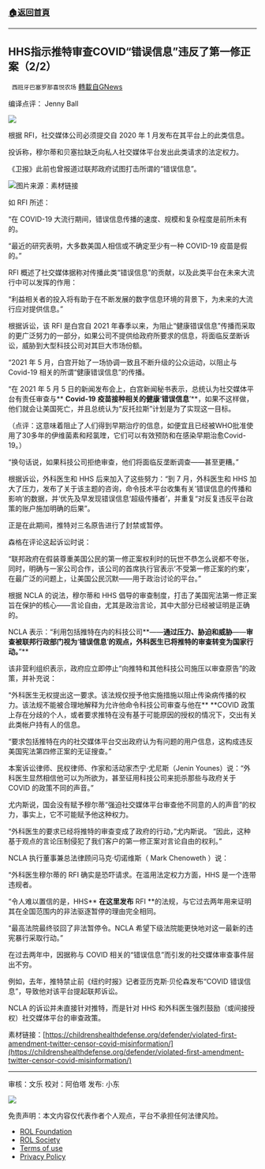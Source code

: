 ###  [:house:返回首頁](https://github.com/ourhimalayas/txt)
---


## HHS指示推特审查COVID“错误信息”违反了第一修正案（2/2）
` 西班牙巴塞罗那喜悦农场` [轉載自GNews](https://gnews.org/zh-hans/2259619/)

编译点评： Jenny Ball

![](https://assets.gnews.org/wp-content/uploads/2022/03/xin_png.001-2-23-edited.jpg)

根据 RFI，社交媒体公司必须提交自 2020 年 1 月发布在其平台上的此类信息。

投诉称，穆尔蒂和贝塞拉缺乏向私人社交媒体平台发出此类请求的法定权力。

《卫报》此前也曾报道过联邦政府试图打击所谓的“错误信息”。

![](https://assets.gnews.org/wp-content/uploads/2022/03/image-3863-edited-1.png)图片来源：素材链接

如 RFI 所述：

“在 COVID-19 大流行期间，错误信息传播的速度、规模和复杂程度是前所未有的。

“最近的研究表明，大多数美国人相信或不确定至少有一种 COVID-19 疫苗是假的。”

RFI 概述了社交媒体据称对传播此类“错误信息”的贡献，以及此类平台在未来大流行中可以发挥的作用：

“利益相关者的投入将有助于在不断发展的数字信息环境的背景下，为未来的大流行应对提供信息。”

根据诉讼，该 RFI 是白宫自 2021 年春季以来，为阻止“健康错误信息”传播而采取的更广泛努力的一部分，如果公司不提供给政府所要求的信息，将面临反垄断诉讼，威胁到大型科技公司对其巨大市场份额。

“2021 年 5 月，白宫开始了一场协调一致且不断升级的公众运动，以阻止与 Covid-19 相关的所谓“健康错误信息”的传播。

“在 2021 年 5 月 5 日的新闻发布会上，白宫新闻秘书表示，总统认为社交媒体平台有责任审查与** **Covid-19** **疫苗接种相关的健康**‘**错误信息**’**，如果不这样做，他们就会让美国死亡，并且总统认为“反托拉斯”计划是为了实现这一目标。

（点评：这意味着阻止了人们得到早期治疗的信息，如便宜且已经被WHO批准使用了30多年的伊维菌素和羟氯喹，它们可以有效预防和在感染早期治愈Covid-19。）

“换句话说，如果科技公司拒绝审查，他们将面临反垄断调查——甚至更糟。”

根据诉讼，外科医生和 HHS 后来加入了这些努力：“到 7 月，外科医生和 HHS 加大了压力，发布了关于该主题的咨询，命令技术平台收集有关’错误信息的传播和影响’的数据，并‘优先及早发现错误信息‘超级传播者’，并重复“对反复违反平台政策的账户施加明确的后果”。

正是在此期间，推特对三名原告进行了封禁或暂停。

森格在评论这起诉讼时说：

“联邦政府在假装尊重美国公民的第一修正案权利时的玩世不恭怎么说都不夸张，同时，明确与一家公司合作，该公司的首席执行官表示’不受第一修正案的约束’，在最广泛的问题上，让美国公民沉默——用于政治讨论的平台。”

根据 NCLA 的说法，穆尔蒂和 HHS 倡导的审查制度，打击了美国宪法第一修正案旨在保护的核心——言论自由，尤其是政治言论，其中大部分已经被证明是正确的。

NCLA 表示：“利用包括推特在内的科技公司**——**通过压力、胁迫和威胁**——**审查被联邦行政部门视为**‘**错误信息**’**的观点，外科医生已将推特的审查转变为国家行动。**”**

该非营利组织表示，政府应立即停止“向推特和其他科技公司施压以审查原告”的政策，并补充说：

“外科医生无权提出这一要求。该法规仅授予他实施措施以阻止传染病传播的权力。该法规不能被合理地解释为允许他命令科技公司审查与他在** **COVID 政策上存在分歧的个人，或者要求推特在没有基于可能原因的授权的情况下，交出有关此类帐户持有人的信息。

“要求包括推特在内的社交媒体平台交出政府认为有问题的用户信息，这构成违反美国宪法第四修正案的无证搜查。”

本案诉讼律师、民权律师、作家和活动家杰宁·尤尼斯（Jenin Younes）说：“外科医生显然相信他可以为所欲为，甚至征用科技公司来扼杀那些与政府关于 COVID 的政策不同的声音。”

尤内斯说，国会没有赋予穆尔蒂“强迫社交媒体平台审查他不同意的人的声音”的权力，事实上，它不可能赋予他这种权力。

“外科医生的要求已经将推特的审查变成了政府的行动，”尤内斯说。 “因此，这种基于观点的言论压制侵犯了我们客户的第一修正案对言论自由的权利。”

NCLA 执行董事兼总法律顾问马克·切诺维斯（ Mark Chenoweth ）说：

“外科医生穆尔蒂的 RFI 确实是恐吓请求。在滥用法定权力方面，HHS 是一个连带违规者。

“令人难以置信的是，HHS** **在这里发布** RFI **的法规，与它过去两年用来证明其在全国范围内的非法驱逐暂停的理由完全相同。

“最高法院最终驳回了非法暂停令。NCLA 希望下级法院能更快地对这一最新的违宪暴行采取行动。”

在过去两年中，因据称与 COVID 相关的“错误信息”而引发的社交媒体审查事件层出不穷。

例如，去年，推特禁止前《纽约时报》记者亚历克斯·贝伦森发布“COVID 错误信息”，导致他对该平台提起联邦诉讼。

NCLA 的诉讼并未直接针对推特，而是针对 HHS 和外科医生强烈鼓励（或间接授权）社交媒体平台的审查政策。

素材链接：[https://childrenshealthdefense.org/defender/violated-first-amendment-twitter-censor-covid-misinformation/](https://childrenshealthdefense.org/defender/violated-first-amendment-twitter-censor-covid-misinformation/)

* * *

审核：文乐
校对：阿伯塔
发布: 小东

![](https://assets.gnews.org/wp-content/uploads/2022/03/GNEWS_CH.-1-3-3.jpeg)

 

免责声明：本文内容仅代表作者个人观点，平台不承担任何法律风险。

- [ROL Foundation](https://rolfoundation.org/)
- [ROL Society](https://rolsociety.org/)
- [Terms of use](https://gnews.org/terms-of-use-3/)
- [Privacy Policy](https://gnews.org/privacy-policy/)

